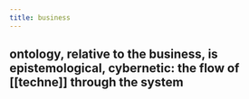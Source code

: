 ```yaml
---
title: business
---
```


## ontology, relative to the business, is epistemological, cybernetic: the flow of [[techne]] through the system
